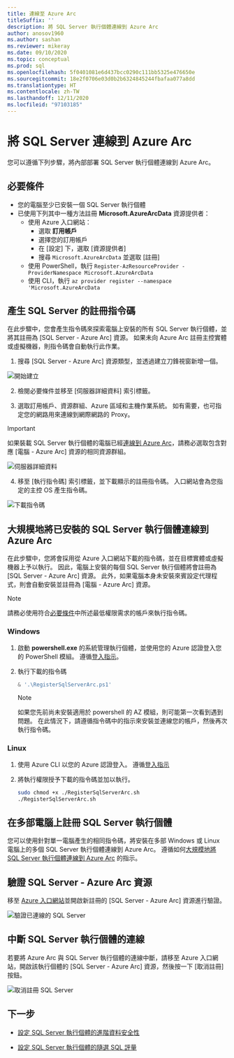 ```yaml
---
title: 連線至 Azure Arc
titleSuffix: ''
description: 將 SQL Server 執行個體連線到 Azure Arc
author: anosov1960
ms.author: sashan
ms.reviewer: mikeray
ms.date: 09/10/2020
ms.topic: conceptual
ms.prod: sql
ms.openlocfilehash: 5f0401081e6d437bcc0290c111bb5325e476650e
ms.sourcegitcommit: 18e2f0706e03d0b2b6324845244fbafaa077a8dd
ms.translationtype: HT
ms.contentlocale: zh-TW
ms.lasthandoff: 12/11/2020
ms.locfileid: "97103185"
---
```

# <a name="connect-your-sql-server-to-azure-arc"></a>將 SQL Server 連線到 Azure Arc

您可以遵循下列步驟，將內部部署 SQL Server 執行個體連線到 Azure Arc。

## <a name="prerequisites"></a>必要條件

* 您的電腦至少已安裝一個 SQL Server 執行個體
* 已使用下列其中一種方法註冊 **Microsoft.AzureArcData** 資源提供者：  
    * 使用 Azure 入口網站：
        - 選取 **訂用帳戶** 
        - 選擇您的訂用帳戶
        - 在 [設定] 下，選取 [資源提供者]
        - 搜尋 `Microsoft.AzureArcData` 並選取 [註冊]
    * 使用 PowerShell，執行 `Register-AzResourceProvider -ProviderNamespace Microsoft.AzureArcData`
    * 使用 CLI，執行 `az provider register --namespace 'Microsoft.AzureArcData`

## <a name="generate-a-registration-script-for-sql-server"></a>產生 SQL Server 的註冊指令碼

在此步驟中，您會產生指令碼來探索電腦上安裝的所有 SQL Server 執行個體，並將其註冊為 [SQL Server - Azure Arc] 資源。 如果未向 Azure Arc 註冊主控實體或虛擬機器，則指令碼會自動執行此作業。

1. 搜尋 [SQL Server - Azure Arc] 資源類型，並透過建立刀鋒視窗新增一個。

![開始建立](media/join/start-creation-of-sql-server-azure-arc-resource.png)

2. 檢閱必要條件並移至 [伺服器詳細資料] 索引標籤。  

3. 選取訂用帳戶、資源群組、Azure 區域和主機作業系統。 如有需要，也可指定您的網路用來連線到網際網路的 Proxy。

> [!IMPORTANT]
> 如果裝載 SQL Server 執行個體的電腦已經[連線到 Azure Arc](/azure/azure-arc/servers/onboard-portal)，請務必選取包含對應 [電腦 - Azure Arc] 資源的相同資源群組。

![伺服器詳細資料](media/join/server-details-sql-server-azure-arc.png)

4. 移至 [執行指令碼] 索引標籤，並下載顯示的註冊指令碼。 入口網站會為您指定的主控 OS 產生指令碼。

![下載指令碼](media/join/download-script-sql-server-azure-arc.png)

## <a name="connect-the-installed-sql-server-instances-to-azure-arc"></a>大規模地將已安裝的 SQL Server 執行個體連線到 Azure Arc

在此步驟中，您將會採用從 Azure 入口網站下載的指令碼，並在目標實體或虛擬機器上予以執行。 因此，電腦上安裝的每個 SQL Server 執行個體將會註冊為 [SQL Server - Azure Arc] 資源。 此外，如果電腦本身未安裝來賓設定代理程式，則會自動安裝並註冊為 [電腦 - Azure Arc] 資源。

> [!NOTE]
> 請務必使用符合[必要條件](overview.md#prerequisites)中所述最低權限需求的帳戶來執行指令碼。

### <a name="windows"></a>Windows

1. 啟動 __powershell.exe__ 的系統管理執行個體，並使用您的 Azure 認證登入您的 PowerShell 模組。 遵循[登入指示](/powershell/azure/install-az-ps#sign-in)。

2. 執行下載的指令碼

   ```powershell
   & '.\RegisterSqlServerArc.ps1'
   ```

   > [!NOTE]
   > 如果您先前尚未安裝適用於 powershell 的 AZ 模組，則可能第一次看到遇到問題。 在此情況下，請遵循指令碼中的指示來安裝並連線您的帳戶，然後再次執行指令碼。

### <a name="linux"></a>Linux

1. 使用 Azure CLI 以您的 Azure 認證登入。 遵循[登入指示](/cli/azure/authenticate-azure-cli)

2. 將執行權限授予下載的指令碼並加以執行。

   ```bash
   sudo chmod +x ./RegisterSqlServerArc.sh
   ./RegisterSqlServerArc.sh
   ```

## <a name="register-sql-server-instances-on-multiple-machines"></a>在多部電腦上註冊 SQL Server 執行個體

您可以使用針對單一電腦產生的相同指令碼，將安裝在多部 Windows 或 Linux 電腦上的多個 SQL Server 執行個體連線到 Azure Arc。 遵循如何[大規模地將 SQL Server 執行個體連線到 Azure Arc](connect-at-scale.md) 的指示。

## <a name="validate-the-sql-server---azure-arc-resources"></a>驗證 SQL Server - Azure Arc 資源

移至 [Azure 入口網站](https://ms.portal.azure.com/#home)並開啟新註冊的 [SQL Server - Azure Arc] 資源進行驗證。

![驗證已連線的 SQL Server ](media/join/validate-sql-server-azure-arc.png)

## <a name="disconnect-your-sql-server-instance"></a>中斷 SQL Server 執行個體的連線

若要將 Azure Arc 與 SQL Server 執行個體的連線中斷，請移至 Azure 入口網站，開啟該執行個體的 [SQL Server - Azure Arc] 資源，然後按一下 [取消註冊] 按鈕。

![取消註冊 SQL Server](media/join/unregister-sql-server-azure-arc.png)

## <a name="next-steps"></a>下一步

* [設定 SQL Server 執行個體的進階資料安全性](configure-advanced-data-security.md)

* [設定 SQL Server 執行個體的隨選 SQL 評量](assess.md)